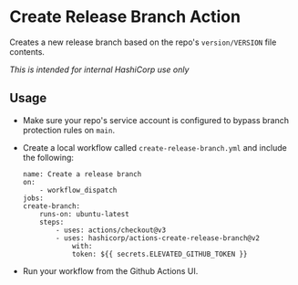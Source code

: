 # Create Release Branch Action

Creates a new release branch based on the repo's ``version/VERSION`` file contents.

_This is intended for internal HashiCorp use only_

## Usage

- Make sure your repo's service account is configured to bypass branch protection rules on ``main``.

- Create a local workflow called ``create-release-branch.yml`` and include the following:

    ```
    name: Create a release branch
    on:
        - workflow_dispatch
    jobs:
    create-branch:
        runs-on: ubuntu-latest
        steps:
            - uses: actions/checkout@v3
            - uses: hashicorp/actions-create-release-branch@v2
                with:
                token: ${{ secrets.ELEVATED_GITHUB_TOKEN }}
    ```

- Run your workflow from the Github Actions UI.